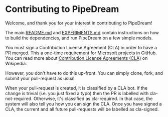 # Contributing to PipeDream

Welcome, and thank you for your interest in contributing to PipeDream!

The main [README.md](README.md) and [EXPERIMENTS.md](EXPERIMENTS.md) contain
instructions on how to build the dependencies, and run PipeDream on a few simple
models.

You must sign a Contribution License Agreement (CLA) in order to have a PR
merged. This a one-time requirement for Microsoft projects in GitHub. You can
read more about [Contribution License Agreements (CLA)](https://en.wikipedia.org/wiki/Contributor_License_Agreement)
on Wikipedia.

However, you don't have to do this up-front. You can simply clone, fork, and
submit your pull-request as usual.

When your pull-request is created, it is classified by a CLA bot. If the change
is trivial (i.e. you just fixed a typo) then the PR is labelled with
cla-not-required. Otherwise, it's classified as cla-required. In that case, the
system will also tell you how you can sign the CLA. Once you have signed a CLA,
the current and all future pull-requests will be labelled as cla-signed.
